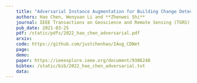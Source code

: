 ```yaml
---
    title: "Adversarial Instance Augmentation for Building Change Detection in Remote Sensing Images"
    authors: Hao Chen, Wenyuan Li and **Zhenwei Shi**
    journal: IEEE Transactions on Geoscience and Remote Sensing (TGRS)
    pub_date: 2021-03-25
    pdf: /static/pdfs/2022_hao_chen_adversarial.pdf
    arxiv: 
    code: https://github.com/justchenhao/IAug_CDNet
    page: 
    demo: 
    paper: https://ieeexplore.ieee.org/document/9386248
    bibtex: /static/bib/2022_hao_chen_adversarial.txt
    data:
---
```

    